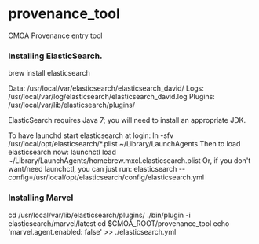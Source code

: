 provenance_tool
===============

CMOA Provenance entry tool


### Installing ElasticSearch.

  brew install elasticsearch

  Data:    /usr/local/var/elasticsearch/elasticsearch_david/
  Logs:    /usr/local/var/log/elasticsearch/elasticsearch_david.log
  Plugins: /usr/local/var/lib/elasticsearch/plugins/

  ElasticSearch requires Java 7; you will need to install an appropriate JDK.

  To have launchd start elasticsearch at login:
      ln -sfv /usr/local/opt/elasticsearch/*.plist ~/Library/LaunchAgents
  Then to load elasticsearch now:
      launchctl load ~/Library/LaunchAgents/homebrew.mxcl.elasticsearch.plist
  Or, if you don't want/need launchctl, you can just run:
      elasticsearch --config=/usr/local/opt/elasticsearch/config/elasticsearch.yml

### Installing Marvel

  cd /usr/local/var/lib/elasticsearch/plugins/
  ./bin/plugin -i elasticsearch/marvel/latest
  cd $CMOA_ROOT/provenance_tool
  echo 'marvel.agent.enabled: false' >> ./elasticsearch.yml
  